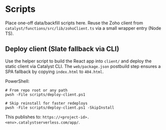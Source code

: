 # Scripts

Place one-off data/backfill scripts here. Reuse the Zoho client from `catalyst/functions/src/lib/zohoClient.ts` via a small wrapper entry (Node TS).

## Deploy client (Slate fallback via CLI)

Use the helper script to build the React app into `client/` and deploy the static client via Catalyst CLI. The `web/package.json` postbuild step ensures a SPA fallback by copying `index.html` to `404.html`.

PowerShell:

```pwsh
# From repo root or any path
pwsh -File scripts/deploy-client.ps1

# Skip reinstall for faster redeploys
pwsh -File scripts/deploy-client.ps1 -SkipInstall
```

This publishes to: `https://<project-id>.<env>.catalystserverless.com/app/`.
